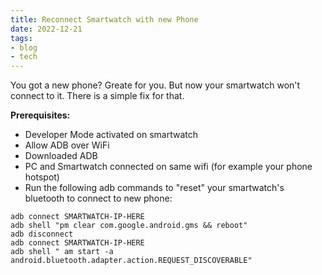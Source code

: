 ```yaml
---
title: Reconnect Smartwatch with new Phone
date: 2022-12-21
tags: 
- blog
- tech
---
```


You got a new phone? Greate for you. But now your smartwatch won't connect to it. There is a simple fix for that.

**Prerequisites:**

- Developer Mode activated on smartwatch
- Allow ADB over WiFi
- Downloaded ADB
- PC and Smartwatch connected on same wifi (for example your phone hotspot)
- Run the following adb commands to "reset" your smartwatch's bluetooth to connect to new phone:

```
adb connect SMARTWATCH-IP-HERE
adb shell "pm clear com.google.android.gms && reboot"
adb disconnect
adb connect SMARTWATCH-IP-HERE
adb shell " am start -a android.bluetooth.adapter.action.REQUEST_DISCOVERABLE"
```

